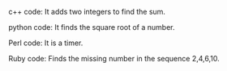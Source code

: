 c++ code: It adds two integers to find the sum.

python code: It finds the square root of a number.

Perl code: It is a timer.

Ruby code: Finds the missing number in the sequence 2,4,6,10.

